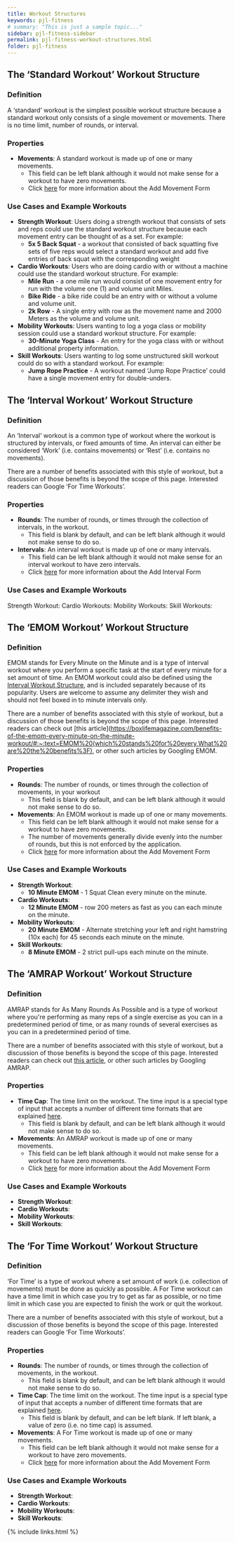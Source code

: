 ```yaml
---
title: Workout Structures
keywords: pjl-fitness
# summary: "This is just a sample topic..."
sidebar: pjl-fitness-sidebar
permalink: pjl-fitness-workout-structures.html
folder: pjl-fitness
---
```


## The ‘Standard Workout’ Workout Structure

### Definition

A ‘standard’ workout is the simplest possible workout structure because a standard workout only consists of a single movement or movements. There is no time limit, number of rounds, or interval.

### Properties

- **Movements**: A standard workout is made up of one or many movements.
  - This field can be left blank although it would not make sense for a workout to have zero movements.
  - Click [here](pjl-fitness-add-movement-form) for more information about the Add Movement Form

### Use Cases and Example Workouts

- **Strength Workout**: Users doing a strength workout that consists of sets and reps could use the standard workout structure because each movement entry can be thought of as a set. For example:
  - **5x 5 Back Squat** - a workout that consisted of back squatting five sets of five reps would select a standard workout and add five entries of back squat with the corresponding weight
- **Cardio Workouts**: Users who are doing cardio with or without a machine could use the standard workout structure. For example:
  - **Mile Run** - a one mile run would consist of one movement entry for run with the volume one (1) and volume unit Miles.
  - **Bike Ride** - a bike ride could be an entry with or without a volume and volume unit.
  - **2k Row** - A single entry with row as the movement name and 2000 Meters as the volume and volume unit.
- **Mobility Workouts**: Users wanting to log a yoga class or mobility session could use a standard workout structure. For example:
  - **30-Minute Yoga Class** - An entry for the yoga class with or without additional property information.
- **Skill Workouts**: Users wanting to log some unstructured skill workout could do so with a standard workout. For example:
  - **Jump Rope Practice** - A workout named ‘Jump Rope Practice’ could have a single movement entry for double-unders.

## The ‘Interval Workout’ Workout Structure

### Definition

An ‘Interval’ workout is a common type of workout where the workout is structured by intervals, or fixed amounts of time. An interval can either be considered ‘Work’ (i.e. contains movements) or ‘Rest’ (i.e. contains no movements).

There are a number of benefits associated with this style of workout, but a discussion of those benefits is beyond the scope of this page. Interested readers can Google ‘For Time Workouts’.

### Properties

- **Rounds**: The number of rounds, or times through the collection of intervals, in the workout.
  - This field is blank by default, and can be left blank although it would not make sense to do so.
- **Intervals**: An interval workout is made up of one or many intervals.
  - This field can be left blank although it would not make sense for an interval workout to have zero intervals.
  - Click [here](pjl-fitness-add-interval-form) for more information about the Add Interval Form

### Use Cases and Example Workouts

Strength Workout:
Cardio Workouts:
Mobility Workouts:
Skill Workouts:

## The ‘EMOM Workout’ Workout Structure

### Definition

EMOM stands for Every Minute on the Minute and is a type of interval workout where you perform a specific task at the start of every minute for a set amount of time. An EMOM workout could also be defined using the [Interval Workout Structure](pjl-fitness-workout-structures.html#the-interval-workout-workout-structure), and is included separately because of its popularity. Users are welcome to assume any delimiter they wish and should not feel boxed in to minute intervals only.

There are a number of benefits associated with this style of workout, but a discussion of those benefits is beyond the scope of this page. Interested readers can check out [this article](https://boxlifemagazine.com/benefits-of-the-emom-every-minute-on-the-minute-workout/#:~:text=EMOM%20(which%20stands%20for%20every,What%20are%20the%20benefits%3F), or other such articles by Googling EMOM.

### Properties

- **Rounds**: The number of rounds, or times through the collection of movements, in your workout
  - This field is blank by default, and can be left blank although it would not make sense to do so.
- **Movements**: An EMOM workout is made up of one or many movements.
  - This field can be left blank although it would not make sense for a workout to have zero movements.
  - The number of movements generally divide evenly into the number of rounds, but this is not enforced by the application.
  - Click [here](pjl-fitness-add-movement-form) for more information about the Add Movement Form

### Use Cases and Example Workouts

- **Strength Workout**:
  - **10 Minute EMOM** - 1 Squat Clean every minute on the minute.
- **Cardio Workouts**:
  - **12 Minute EMOM** - row 200 meters as fast as you can each minute on the minute.
- **Mobility Workouts**:
  - **20 Minute EMOM** - Alternate stretching your left and right hamstring (10x each) for 45 seconds each minute on the minute.
- **Skill Workouts**:
  - **8 Minute EMOM** - 2 strict pull-ups each minute on the minute.

## The ‘AMRAP Workout’ Workout Structure

### Definition

AMRAP stands for As Many Rounds As Possible and is a type of workout where you're performing as many reps of a single exercise as you can in a predetermined period of time, or as many rounds of several exercises as you can in a predetermined period of time.

There are a number of benefits associated with this style of workout, but a discussion of those benefits is beyond the scope of this page. Interested readers can check out [this article](https://www.verywellfit.com/amrap-workouts-you-can-do-at-home-4158160#:~:text=The%20concept%20is%20simple%E2%80%94AMRAP,pre%2Ddetermined%20period%20of%20time.), or other such articles by Googling AMRAP.

### Properties

- **Time Cap**: The time limit on the workout. The time input is a special type of input that accepts a number of different time formats that are explained [here](pjl-fitness-special-form-inputs.html#the-time-input).
  - This field is blank by default, and can be left blank although it would not make sense to do so.
- **Movements**: An AMRAP workout is made up of one or many movements.
  - This field can be left blank although it would not make sense for a workout to have zero movements.
  - Click [here](pjl-fitness-add-movement-form) for more information about the Add Movement Form

### Use Cases and Example Workouts

- **Strength Workout**:
- **Cardio Workouts**:
- **Mobility Workouts**:
- **Skill Workouts**:

## The ‘For Time Workout’ Workout Structure

### Definition

‘For Time’ is a type of workout where a set amount of work (i.e. collection of movements) must be done as quickly as possible. A For Time workout can have a time limit in which case you try to get as far as possible, or no time limit in which case you are expected to finish the work or quit the workout.

There are a number of benefits associated with this style of workout, but a discussion of those benefits is beyond the scope of this page. Interested readers can Google ‘For Time Workouts’.

### Properties

- **Rounds**: The number of rounds, or times through the collection of movements, in the workout.
  - This field is blank by default, and can be left blank although it would not make sense to do so.
- **Time Cap**: The time limit on the workout. The time input is a special type of input that accepts a number of different time formats that are explained [here](pjl-fitness-special-form-inputs.html#the-time-input).
  - This field is blank by default, and can be left blank. If left blank, a value of zero (i.e. no time cap) is assumed.
- **Movements**: A For Time workout is made up of one or many movements.
  - This field can be left blank although it would not make sense for a workout to have zero movements.
  - Click [here](pjl-fitness-add-movement-form) for more information about the Add Movement Form

### Use Cases and Example Workouts

- **Strength Workout**:
- **Cardio Workouts**:
- **Mobility Workouts**:
- **Skill Workouts**:

{% include links.html %}
